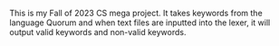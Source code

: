 This is my Fall of 2023 CS mega project. 
It takes keywords from the language Quorum and when text files are inputted into the lexer,
it will output valid keywords and non-valid keywords.

